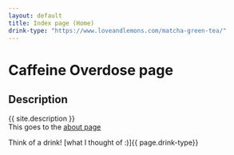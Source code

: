 ```yaml
---
layout: default
title: Index page (Home)
drink-type: "https://www.loveandlemons.com/matcha-green-tea/"
---  
```


# Caffeine Overdose page

## Description
{{ site.description }}  
This goes to the [about page](about)   

Think of a drink!  [what I thought of :)]{{ page.drink-type}}


